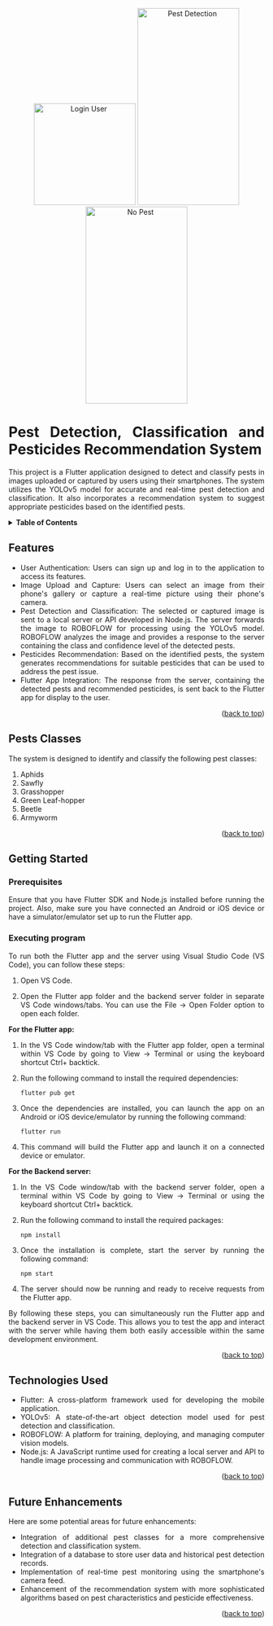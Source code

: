 <a name="readme-top"></a>

<div align="justify">
<p align="center">
<img src="https://github.com/Yasir-Rana/FYP-Pest-Detection-Flutter-App/assets/99634661/40a8bc3e-669c-4a73-bf52-9a9f18743824" alt="Login User" width="200" />

<img src="https://github.com/Yasir-Rana/FYP-Pest-Detection-Flutter-App/assets/99634661/71408f39-ab0a-4e13-8c14-932d9fd0003b" alt="Pest Detection" width="200" height="387" />

<img src="https://github.com/Yasir-Rana/FYP-Pest-Detection-Flutter-App/assets/99634661/861d0b14-43d5-4280-9a1f-4be99cd60933" alt="No Pest" width="200" height="387" />
</p>


# Pest Detection, Classification and Pesticides Recommendation System

This project is a Flutter application designed to detect and classify pests in images uploaded or captured by users using their smartphones. The system utilizes the YOLOv5 model for accurate and real-time pest detection and classification. It also incorporates a recommendation system to suggest appropriate pesticides based on the identified pests.

<details>
<summary><strong>Table of Contents</strong></summary>

- [Features](#features)
- [Pests Classes](#pests-classes)
- [Getting Started](#getting-started)
  - [Prerequisites](#prerequisites)
  - [Executing program](#executing-program)
- [Technologies Used](#technologies-used)
- [Future Enhancements](#future-enhancements)

</details>

## Features
+ User Authentication: Users can sign up and log in to the application to access its features.
+ Image Upload and Capture: Users can select an image from their phone's gallery or capture a real-time picture using their phone's camera.
+ Pest Detection and Classification: The selected or captured image is sent to a local server or API developed in Node.js. The server forwards the image to ROBOFLOW for processing using the YOLOv5 model. ROBOFLOW analyzes the image and provides a response to the server containing the class and confidence level of the detected pests.
+ Pesticides Recommendation: Based on the identified pests, the system generates recommendations for suitable pesticides that can be used to address the pest issue.
+ Flutter App Integration: The response from the server, containing the detected pests and recommended pesticides, is sent back to the Flutter app for display to the user.

<p align="right">(<a href="#readme-top">back to top</a>)</p>

## Pests Classes

The system is designed to identify and classify the following pest classes:

1. Aphids
1. Sawfly
1. Grasshopper
1. Green Leaf-hopper
1. Beetle
1. Armyworm

<p align="right">(<a href="#readme-top">back to top</a>)</p>

## Getting Started

### Prerequisites

Ensure that you have Flutter SDK and Node.js installed before running the project. Also, make sure you have connected an Android or iOS device or have a simulator/emulator set up to run the Flutter app.


### Executing program

To run both the Flutter app and the server using Visual Studio Code (VS Code), you can follow these steps:

1. Open VS Code.

1. Open the Flutter app folder and the backend server folder in separate VS Code windows/tabs. You can use the File -> Open Folder option to open each folder.
 
**For the Flutter app:**

1. In the VS Code window/tab with the Flutter app folder, open a terminal within VS Code by going to View -> Terminal or using the keyboard shortcut Ctrl+ backtick.

1. Run the following command to install the required dependencies:
   ```shell
   flutter pub get
   ```
1. Once the dependencies are installed, you can launch the app on an Android or iOS device/emulator by running the following command:
   ```shell
   flutter run
   ```

1. This command will build the Flutter app and launch it on a connected device or emulator.

**For the Backend server:**

1. In the VS Code window/tab with the backend server folder, open a terminal within VS Code by going to View -> Terminal or using the keyboard shortcut Ctrl+ backtick.
   
1. Run the following command to install the required packages:
   ```shell
   npm install
   ```
1. Once the installation is complete, start the server by running the following command:
   ```shell
   npm start
   ```
1. The server should now be running and ready to receive requests from the Flutter app.

By following these steps, you can simultaneously run the Flutter app and the backend server in VS Code. This allows you to test the app and interact with the server while having them both easily accessible within the same development environment.

<p align="right">(<a href="#readme-top">back to top</a>)</p>
   

## Technologies Used

+ Flutter: A cross-platform framework used for developing the mobile application.
+ YOLOv5: A state-of-the-art object detection model used for pest detection and classification.
+ ROBOFLOW: A platform for training, deploying, and managing computer vision models.
+ Node.js: A JavaScript runtime used for creating a local server and API to handle image processing and communication with ROBOFLOW.

<p align="right">(<a href="#readme-top">back to top</a>)</p>


## Future Enhancements

Here are some potential areas for future enhancements:

+ Integration of additional pest classes for a more comprehensive detection and classification system.
+ Integration of a database to store user data and historical pest detection records.
+ Implementation of real-time pest monitoring using the smartphone's camera feed.
+ Enhancement of the recommendation system with more sophisticated algorithms based on pest characteristics and pesticide effectiveness.

<p align="right">(<a href="#readme-top">back to top</a>)</p>

</div>
